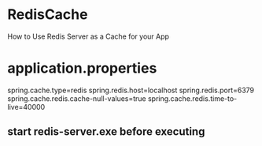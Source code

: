# RedisCache
How to Use Redis Server as a Cache for your App


# application.properties

spring.cache.type=redis
spring.redis.host=localhost
spring.redis.port=6379
spring.cache.redis.cache-null-values=true
spring.cache.redis.time-to-live=40000


## start redis-server.exe before executing
